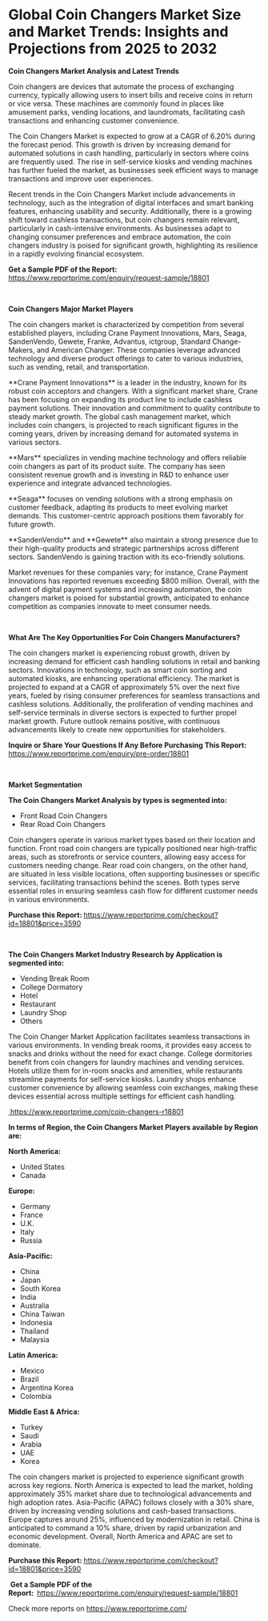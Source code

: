 <p><h1>Global Coin Changers Market Size and Market Trends: Insights and Projections from 2025 to 2032</h1></p><p><strong>Coin Changers Market Analysis and Latest Trends</strong></p>
<p><p>Coin changers are devices that automate the process of exchanging currency, typically allowing users to insert bills and receive coins in return or vice versa. These machines are commonly found in places like amusement parks, vending locations, and laundromats, facilitating cash transactions and enhancing customer convenience.</p><p>The Coin Changers Market is expected to grow at a CAGR of 6.20% during the forecast period. This growth is driven by increasing demand for automated solutions in cash handling, particularly in sectors where coins are frequently used. The rise in self-service kiosks and vending machines has further fueled the market, as businesses seek efficient ways to manage transactions and improve user experiences.</p><p>Recent trends in the Coin Changers Market include advancements in technology, such as the integration of digital interfaces and smart banking features, enhancing usability and security. Additionally, there is a growing shift toward cashless transactions, but coin changers remain relevant, particularly in cash-intensive environments. As businesses adapt to changing consumer preferences and embrace automation, the coin changers industry is poised for significant growth, highlighting its resilience in a rapidly evolving financial ecosystem.</p></p>
<p><strong>Get a Sample PDF of the Report:&nbsp;</strong> <a href="https://www.reportprime.com/enquiry/request-sample/18801?utm_campaign=3212&utm_medium=2&utm_source=Github&utm_content=ia&utm_term=19032025&utm_id=coin-changers">https://www.reportprime.com/enquiry/request-sample/18801</a></p>
<p>&nbsp;</p>
<p><strong>Coin Changers Major Market Players</strong></p>
<p><p>The coin changers market is characterized by competition from several established players, including Crane Payment Innovations, Mars, Seaga, SandenVendo, Gewete, Franke, Advantus, ictgroup, Standard Change-Makers, and American Changer. These companies leverage advanced technology and diverse product offerings to cater to various industries, such as vending, retail, and transportation.</p><p>**Crane Payment Innovations** is a leader in the industry, known for its robust coin acceptors and changers. With a significant market share, Crane has been focusing on expanding its product line to include cashless payment solutions. Their innovation and commitment to quality contribute to steady market growth. The global cash management market, which includes coin changers, is projected to reach significant figures in the coming years, driven by increasing demand for automated systems in various sectors.</p><p>**Mars** specializes in vending machine technology and offers reliable coin changers as part of its product suite. The company has seen consistent revenue growth and is investing in R&D to enhance user experience and integrate advanced technologies.</p><p>**Seaga** focuses on vending solutions with a strong emphasis on customer feedback, adapting its products to meet evolving market demands. This customer-centric approach positions them favorably for future growth.</p><p>**SandenVendo** and **Gewete** also maintain a strong presence due to their high-quality products and strategic partnerships across different sectors. SandenVendo is gaining traction with its eco-friendly solutions.</p><p>Market revenues for these companies vary; for instance, Crane Payment Innovations has reported revenues exceeding $800 million. Overall, with the advent of digital payment systems and increasing automation, the coin changers market is poised for substantial growth, anticipated to enhance competition as companies innovate to meet consumer needs.</p></p>
<p>&nbsp;</p>
<p><strong>What Are The Key Opportunities For Coin Changers Manufacturers?</strong></p>
<p><p>The coin changers market is experiencing robust growth, driven by increasing demand for efficient cash handling solutions in retail and banking sectors. Innovations in technology, such as smart coin sorting and automated kiosks, are enhancing operational efficiency. The market is projected to expand at a CAGR of approximately 5% over the next five years, fueled by rising consumer preferences for seamless transactions and cashless solutions. Additionally, the proliferation of vending machines and self-service terminals in diverse sectors is expected to further propel market growth. Future outlook remains positive, with continuous advancements likely to create new opportunities for stakeholders.</p></p>
<p><strong>Inquire or Share Your Questions If Any Before Purchasing This Report:</strong> <a href="https://www.reportprime.com/enquiry/pre-order/18801?utm_campaign=3212&utm_medium=2&utm_source=Github&utm_content=ia&utm_term=19032025&utm_id=coin-changers">https://www.reportprime.com/enquiry/pre-order/18801</a></p>
<p>&nbsp;</p>
<p><strong>Market Segmentation</strong></p>
<p><strong>The Coin Changers Market Analysis by types is segmented into:</strong></p>
<p><ul><li>Front Road Coin Changers</li><li>Rear Road Coin Changers</li></ul></p>
<p><p>Coin changers operate in various market types based on their location and function. Front road coin changers are typically positioned near high-traffic areas, such as storefronts or service counters, allowing easy access for customers needing change. Rear road coin changers, on the other hand, are situated in less visible locations, often supporting businesses or specific services, facilitating transactions behind the scenes. Both types serve essential roles in ensuring seamless cash flow for different customer needs in various environments.</p></p>
<p><strong>Purchase this Report:&nbsp;</strong><a href="https://www.reportprime.com/checkout?id=18801&price=3590&utm_campaign=3212&utm_medium=2&utm_source=Github&utm_content=ia&utm_term=19032025&utm_id=coin-changers">https://www.reportprime.com/checkout?id=18801&price=3590</a></p>
<p>&nbsp;</p>
<p><strong>The Coin Changers Market Industry Research by Application is segmented into:</strong></p>
<p><ul><li>Vending Break Room</li><li>College Dormatory</li><li>Hotel</li><li>Restaurant</li><li>Laundry Shop</li><li>Others</li></ul></p>
<p><p>The Coin Changer Market Application facilitates seamless transactions in various environments. In vending break rooms, it provides easy access to snacks and drinks without the need for exact change. College dormitories benefit from coin changers for laundry machines and vending services. Hotels utilize them for in-room snacks and amenities, while restaurants streamline payments for self-service kiosks. Laundry shops enhance customer convenience by allowing seamless coin exchanges, making these devices essential across multiple settings for efficient cash handling.</p></p>
<p><a href="https://www.reportprime.com/coin-changers-r18801?utm_campaign=3212&utm_medium=2&utm_source=Github&utm_content=ia&utm_term=19032025&utm_id=coin-changers">&nbsp;https://www.reportprime.com/coin-changers-r18801</a></p>
<p><strong>In terms of Region, the Coin Changers Market Players available by Region are:</strong></p>
<p>
    <p> <strong> North America: </strong>
        <ul>
            <li>United States</li>
            <li>Canada</li>
        </ul>
        </p> 
    <p> <strong> Europe: </strong>
        <ul>
            <li>Germany</li>
            <li>France</li>
            <li>U.K.</li>
            <li>Italy</li>
            <li>Russia</li>
        </ul>
        </p> 
    <p> <strong> Asia-Pacific: </strong>
        <ul>
            <li>China</li>
            <li>Japan</li>
            <li>South Korea</li>
            <li>India</li>
            <li>Australia</li>
            <li>China Taiwan</li>
            <li>Indonesia</li>
            <li>Thailand</li>
            <li>Malaysia</li>
        </ul>
        </p> 
    <p> <strong> Latin America: </strong>
        <ul>
            <li>Mexico</li>
            <li>Brazil</li>
            <li>Argentina Korea</li>
            <li>Colombia</li>
        </ul>
        </p> 
    <p> <strong> Middle East & Africa: </strong>
        <ul>
            <li>Turkey</li>
            <li>Saudi</li>
            <li>Arabia</li>
            <li>UAE</li>
            <li>Korea</li>
        </ul>
    </p>
    </p>
<p><p>The coin changers market is projected to experience significant growth across key regions. North America is expected to lead the market, holding approximately 35% market share due to technological advancements and high adoption rates. Asia-Pacific (APAC) follows closely with a 30% share, driven by increasing vending solutions and cash-based transactions. Europe captures around 25%, influenced by modernization in retail. China is anticipated to command a 10% share, driven by rapid urbanization and economic development. Overall, North America and APAC are set to dominate.</p></p>
<p><strong>Purchase this Report: </strong><a href="https://www.reportprime.com/checkout?id=18801&price=3590&utm_campaign=3212&utm_medium=2&utm_source=Github&utm_content=ia&utm_term=19032025&utm_id=coin-changers">https://www.reportprime.com/checkout?id=18801&price=3590</a></p>
<p>&nbsp;<strong>Get a Sample PDF of the Report:&nbsp;&nbsp;</strong><a href="https://www.reportprime.com/enquiry/request-sample/18801?utm_campaign=3212&utm_medium=2&utm_source=Github&utm_content=ia&utm_term=19032025&utm_id=coin-changers">https://www.reportprime.com/enquiry/request-sample/18801</a></p>
<p><strong></strong></p>
<p>Check more reports on <a href="https://www.reportprime.com/?utm_campaign=3212&utm_medium=2&utm_source=Github&utm_content=ia&utm_term=19032025&utm_id=coin-changers">https://www.reportprime.com/</a></p>